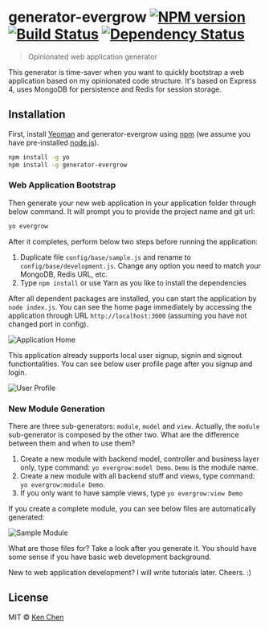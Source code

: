 # generator-evergrow [![NPM version][npm-image]][npm-url] [![Build Status][travis-image]][travis-url] [![Dependency Status][daviddm-image]][daviddm-url]
> Opinionated web application generator

This generator is time-saver when you want to quickly bootstrap a web application based on my opinionated code structure.  It's based on Express 4, uses MongoDB for persistence and Redis for session storage.  

## Installation

First, install [Yeoman](http://yeoman.io) and generator-evergrow using [npm](https://www.npmjs.com/) (we assume you have pre-installed [node.js](https://nodejs.org/)).

```bash
npm install -g yo
npm install -g generator-evergrow
```

### Web Application Bootstrap

Then generate your new web application in your application folder through below command.  It will prompt you to provide the project name and git url:  

```bash
yo evergrow
```

After it completes, perform below two steps before running the application:  

1. Duplicate file `config/base/sample.js` and rename to `config/base/development.js`.  Change any option you need to match your MongoDB, Redis URL, etc.  
2. Type `npm install` or use Yarn as you like to install the dependencies

After all dependent packages are installed, you can start the application by `node index.js`.  You can see the home page immediately by accessing the application through URL `http://localhost:3000` (assuming you have not changed port in config).

![Application Home](http://thinkingincrowd.u.qiniudn.com/generator-evergrow-home.png)

This application already supports local user signup, signin and signout functiontalities.  You can see below user profile page after you signup and login.  

![User Profile](http://thinkingincrowd.u.qiniudn.com/generator-evergrow-user-profile.png)

### New Module Generation

There are three sub-generators: `module`, `model` and `view`.  Actually, the `module` sub-generator is composed by the other two.  What are the difference between them and when to use them?  

1. Create a new module with backend model, controller and business layer only, type command: `yo evergrow:model Demo`.  `Demo` is the module name.
2. Create a new module with all backend stuff and views, type command: `yo evergrow:module Demo`.  
3. If you only want to have sample views, type `yo evergrow:view Demo`

If you create a complete module, you can see below files are automatically generated:  

![Sample Module](http://thinkingincrowd.u.qiniudn.com/generator-evergrow-sample-module.png)

What are those files for?  Take a look after you generate it.  You should have some sense if you have basic web development background.  

New to web application development?  I will write tutorials later.  Cheers.  :)


## License

MIT © [Ken Chen](http://www.thinkingincrowd.me)


[npm-image]: https://badge.fury.io/js/generator-evergrow.svg
[npm-url]: https://npmjs.org/package/generator-evergrow
[travis-image]: https://travis-ci.org/kenspirit/generator-evergrow.svg?branch=master
[travis-url]: https://travis-ci.org/kenspirit/generator-evergrow
[daviddm-image]: https://david-dm.org/kenspirit/generator-evergrow.svg?theme=shields.io
[daviddm-url]: https://david-dm.org/kenspirit/generator-evergrow
